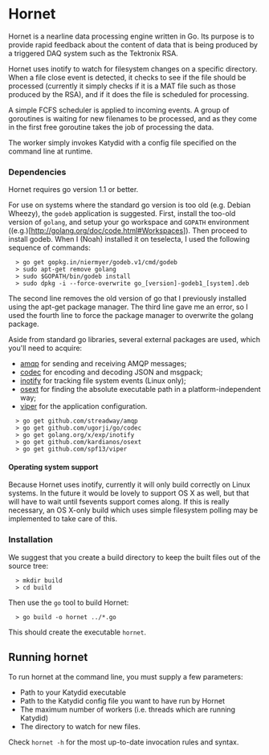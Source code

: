 # Hornet

Hornet is a nearline data processing engine written in Go.  Its purpose
is to provide rapid feedback about the content of data that is being produced
by a triggered DAQ system such as the Tektronix RSA.  

Hornet uses inotify to watch for filesystem changes on a specific directory.
When a file close event is detected, it checks to see if the file should be
processed (currently it simply checks if it is a MAT file such as those produced
by the RSA), and if it does the file is scheduled for processing.  

A simple FCFS scheduler is applied to incoming events.  A group of
goroutines is waiting for new filenames to be processed, and as they come in the
first free goroutine takes the job of processing the data.  

The worker simply invokes Katydid with a config file specified on the command
line at runtime.  

### Dependencies
Hornet requires go version 1.1 or better.  

For use on systems where the standard go version is too old (e.g. Debian Wheezy), 
the `godeb` application is suggested.  First, install the too-old version of `golang`, 
and setup your go workspace and `GOPATH` environment ((e.g.)[http://golang.org/doc/code.html#Workspaces]).
Then proceed to install godeb.  When I (Noah) installed it on teselecta, I used the following sequence of commands:
```
  > go get gopkg.in/niermyer/godeb.v1/cmd/godeb
  > sudo apt-get remove golang
  > sudo $GOPATH/bin/godeb install
  > sudo dpkg -i --force-overwrite go_[version]-godeb1_[system].deb
```
The second line removes the old version of go that I previously installed using the apt-get package manager.
The third line gave me an error, so I used the fourth line to force the package manager to overwrite 
the golang package.

Aside from standard go libraries, several external packages are used, which you'll need to acquire:
* [amqp](https://github.com/streadway/amqp) for sending and receiving AMQP messages;
* [codec](https://github.com/ugorji/go/codec) for encoding and decoding JSON and msgpack;
* [inotify](https://golang.org/x/exp/inotify) for tracking file system events (Linux only);
* [osext](https://github.com/kardianos/osext) for finding the absolute executable path in a platform-independent way;
* [viper](https://github.com/spf13/viper) for the application configuration.
```
  > go get github.com/streadway/amqp
  > go get github.com/ugorji/go/codec
  > go get golang.org/x/exp/inotify
  > go get github.com/kardianos/osext
  > go get github.com/spf13/viper
```

#### Operating system support
Because Hornet uses inotify, currently it will only build correctly on Linux
systems.  In the future it would be lovely to support OS X as well, but that will
have to wait until fsevents support comes along.  If this is really necessary,
an OS X-only build which uses simple filesystem polling may be implemented to take
care of this.


### Installation
We suggest that you create a build directory to keep the built files out of the source tree:
```
  > mkdir build
  > cd build
```

Then use the `go` tool to build Hornet:
```
  > go build -o hornet ../*.go
```

This should create the executable `hornet`. 

## Running hornet
To run hornet at the command line, you must supply a few parameters:
* Path to your Katydid executable
* Path to the Katydid config file you want to have run by Hornet
* The maximum number of workers (i.e. threads which are running Katydid)
* The directory to watch for new files.

Check ```hornet -h``` for the most up-to-date invocation rules and syntax.

